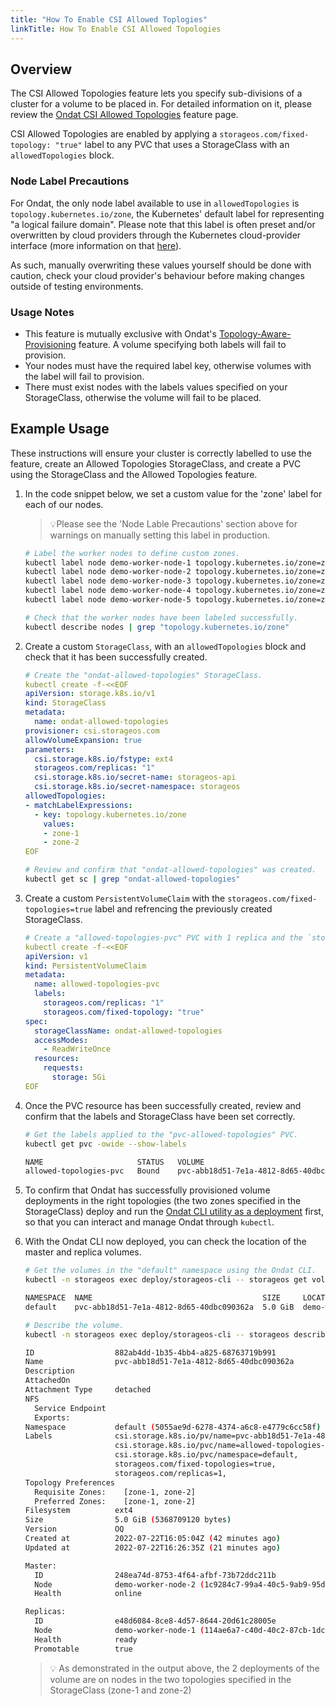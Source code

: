 ```yaml
---
title: "How To Enable CSI Allowed Toplogies"
linkTitle: How To Enable CSI Allowed Topologies
---
```


## Overview

The CSI Allowed Topologies feature lets you specify sub-divisions of a cluster
for a volume to be placed in. For detailed information on it, please review the
[Ondat CSI Allowed Topologies](/docs/concepts/csi-allowed-topologies) feature page.

CSI Allowed Topologies are enabled by applying a `storageos.com/fixed-topology:
"true"` label to any PVC that uses a StorageClass with an `allowedTopologies` block.

### Node Label Precautions

For Ondat, the only node label available to use in `allowedTopologies` is
`topology.kubernetes.io/zone`, the Kubernetes' default label for representing
"a logical failure domain". Please note that this label is often preset and/or
overwritten by cloud providers through the Kubernetes cloud-provider
interface (more information on that [here](https://kubernetes.io/docs/reference/labels-annotations-taints/#topologykubernetesiozone)).

As such, manually overwriting these values yourself should be done with caution,
check your cloud provider's behaviour before making changes outside of testing
environments.

### Usage Notes
- This feature is mutually exclusive with Ondat's
  [Topology-Aware-Provisioning](/docs/operations/tap) feature. A volume
  specifying both labels will fail to provision.
- Your nodes must have the required label key, otherwise volumes with the label
  will fail to provision.
- There must exist nodes with the labels values specified on your
  StorageClass, otherwise the volume will fail to be placed.

## Example Usage

These instructions will ensure your cluster is correctly labelled to use the
feature, create an Allowed Topologies StorageClass, and create a PVC using the
StorageClass and the Allowed Topologies feature.

1. In the code snippet below, we set a custom value for the 'zone' label for each of our nodes.

    > 💡Please see the 'Node Lable Precautions' section above for warnings on manually setting this label in production.

    ```bash
    # Label the worker nodes to define custom zones.
    kubectl label node demo-worker-node-1 topology.kubernetes.io/zone=zone-1
    kubectl label node demo-worker-node-2 topology.kubernetes.io/zone=zone-2
    kubectl label node demo-worker-node-3 topology.kubernetes.io/zone=zone-3
    kubectl label node demo-worker-node-4 topology.kubernetes.io/zone=zone-4
    kubectl label node demo-worker-node-5 topology.kubernetes.io/zone=zone-5

    # Check that the worker nodes have been labeled successfully.
    kubectl describe nodes | grep "topology.kubernetes.io/zone"
    ```

1. Create a custom `StorageClass`, with an `allowedTopologies` block and check that it has been successfully created.

    ```yaml
    # Create the "ondat-allowed-topologies" StorageClass.
    kubectl create -f-<<EOF
    apiVersion: storage.k8s.io/v1
    kind: StorageClass
    metadata:
      name: ondat-allowed-topologies
    provisioner: csi.storageos.com
    allowVolumeExpansion: true
    parameters:
      csi.storage.k8s.io/fstype: ext4
      storageos.com/replicas: "1"
      csi.storage.k8s.io/secret-name: storageos-api
      csi.storage.k8s.io/secret-namespace: storageos
    allowedTopologies:
    - matchLabelExpressions:
      - key: topology.kubernetes.io/zone
        values:
        - zone-1
        - zone-2
    EOF
    ```

    ```bash
    # Review and confirm that "ondat-allowed-topologies" was created.
    kubectl get sc | grep "ondat-allowed-topologies"
    ```

1. Create a custom `PersistentVolumeClaim` with the `storageos.com/fixed-topologies=true` label and refrencing the previously created StorageClass.

    ```yaml
    # Create a "allowed-topologies-pvc" PVC with 1 replica and the `storageos.com/fixed-topologies=true` label.
    kubectl create -f-<<EOF
    apiVersion: v1
    kind: PersistentVolumeClaim
    metadata:
      name: allowed-topologies-pvc
      labels:
        storageos.com/replicas: "1"
        storageos.com/fixed-topology: "true"
    spec:
      storageClassName: ondat-allowed-topologies
      accessModes:
        - ReadWriteOnce
      resources:
        requests:
          storage: 5Gi
    EOF
    ```

1. Once the PVC resource has been successfully created, review and confirm that the labels and StorageClass have been set correctly.

    ```bash
    # Get the labels applied to the "pvc-allowed-topologies" PVC.
    kubectl get pvc -owide --show-labels

    NAME                     STATUS   VOLUME                                     CAPACITY   ACCESS MODES   STORAGECLASS               AGE    VOLUMEMODE   LABELS
    allowed-topologies-pvc   Bound    pvc-abb18d51-7e1a-4812-8d65-40dbc090362a   5Gi        RWO            ondat-allowed-topologies   107s   Filesystem   storageos.com/fixed-topology=true,storageos.com/replicas=1
    ```


1. To confirm that Ondat has successfully provisioned volume deployments in the right topologies (the two zones specified in the StorageClass) deploy and run the [Ondat CLI utility as a deployment](https://docs.ondat.io/docs/reference/cli/#run-the-cli-as-a-deployment-in-your-cluster) first, so that you can interact and manage Ondat through `kubectl`.

1. With the Ondat CLI now deployed, you can check the location of the master and replica volumes.

    ```bash
    # Get the volumes in the "default" namespace using the Ondat CLI.
    kubectl -n storageos exec deploy/storageos-cli -- storageos get volumes -A

    NAMESPACE  NAME                                      SIZE     LOCATION                     ATTACHED ON  REPLICAS  AGE
    default    pvc-abb18d51-7e1a-4812-8d65-40dbc090362a  5.0 GiB  demo-worker-node-2 (online)               1/1       41 minutes ago

    # Describe the volume.
    kubectl -n storageos exec deploy/storageos-cli -- storageos describe volume pvc-abb18d51-7e1a-4812-8d65-40dbc090362a -n default

    ID                  882ab4dd-1b35-4bb4-a825-68763719b991
    Name                pvc-abb18d51-7e1a-4812-8d65-40dbc090362a
    Description
    AttachedOn
    Attachment Type     detached
    NFS
      Service Endpoint
      Exports:
    Namespace           default (5055ae9d-6278-4374-a6c8-e4779c6cc58f)
    Labels              csi.storage.k8s.io/pv/name=pvc-abb18d51-7e1a-4812-8d65-40dbc090362a,
                        csi.storage.k8s.io/pvc/name=allowed-topologies-pvc,
                        csi.storage.k8s.io/pvc/namespace=default,
                        storageos.com/fixed-topologies=true,
                        storageos.com/replicas=1,
    Topology Preferences
      Requisite Zones:    [zone-1, zone-2]
      Preferred Zones:    [zone-1, zone-2]
    Filesystem          ext4
    Size                5.0 GiB (5368709120 bytes)
    Version             OQ
    Created at          2022-07-22T16:05:04Z (42 minutes ago)
    Updated at          2022-07-22T16:26:35Z (21 minutes ago)

    Master:
      ID                248ea74d-8753-4f64-afbf-73b72ddc211b
      Node              demo-worker-node-2 (1c9284c7-99a4-40c5-9ab9-95df19c1a8ac)
      Health            online

    Replicas:
      ID                e48d6084-8ce8-4d57-8644-20d61c28005e
      Node              demo-worker-node-1 (114ae6a7-c40d-40c2-87cb-1dc9dcc24348)
      Health            ready
      Promotable        true
    ```

    > 💡  As demonstrated in the output above, the 2 deployments of the volume are on nodes in the two topologies specified in the StorageClass (zone-1 and zone-2)

